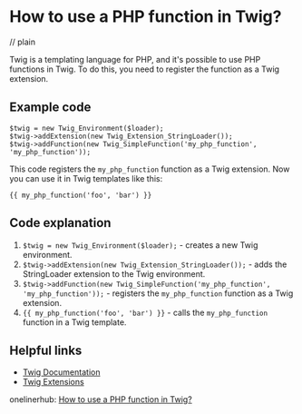# How to use a PHP function in Twig?
// plain

Twig is a templating language for PHP, and it's possible to use PHP functions in Twig. To do this, you need to register the function as a Twig extension.

## Example code

```
$twig = new Twig_Environment($loader);
$twig->addExtension(new Twig_Extension_StringLoader());
$twig->addFunction(new Twig_SimpleFunction('my_php_function', 'my_php_function'));
```

This code registers the `my_php_function` function as a Twig extension. Now you can use it in Twig templates like this:

```
{{ my_php_function('foo', 'bar') }}
```

## Code explanation


1. `$twig = new Twig_Environment($loader);` - creates a new Twig environment.
2. `$twig->addExtension(new Twig_Extension_StringLoader());` - adds the StringLoader extension to the Twig environment.
3. `$twig->addFunction(new Twig_SimpleFunction('my_php_function', 'my_php_function'));` - registers the `my_php_function` function as a Twig extension.
4. `{{ my_php_function('foo', 'bar') }}` - calls the `my_php_function` function in a Twig template.

## Helpful links

- [Twig Documentation](https://twig.symfony.com/doc/2.x/)
- [Twig Extensions](https://twig.symfony.com/doc/2.x/advanced.html#creating-an-extension)

onelinerhub: [How to use a PHP function in Twig?](https://onelinerhub.com/twig/how-to-use-a-php-function-in-twig-)
